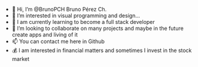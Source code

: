 - 👋 Hi, I’m @BrunoPCH Bruno Pérez Ch.
- 👀 I’m interested in visual programming and design...
- 🌱 I am currently learning to become a full stack developer
- 💞️ I’m looking to collaborate on many projects and maybe in the future create apps and living of it
- 📫 You can contact me here in Github
- 💰 I am interested in financial matters and sometimes I invest in the stock market

<!---
BrunoPCH/BrunoPCH is a ✨ special ✨ repository because its `README.md` (this file) appears on your GitHub profile.
You can click the Preview link to take a look at your changes.
--->
